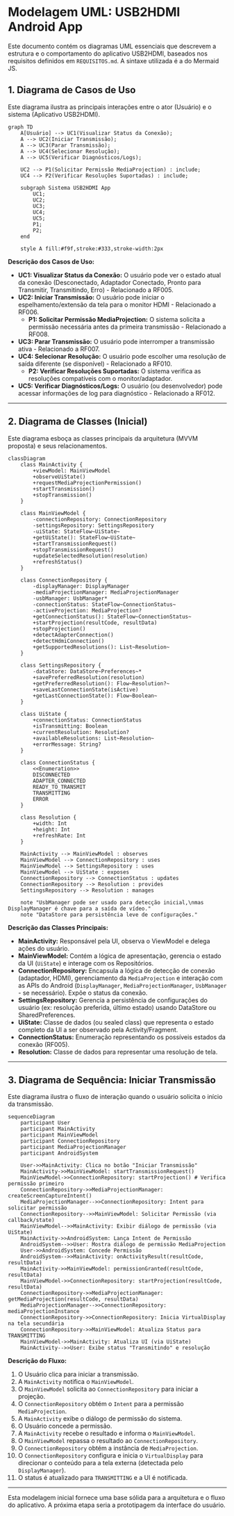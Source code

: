 # Modelagem UML: USB2HDMI Android App

Este documento contém os diagramas UML essenciais que descrevem a estrutura e o comportamento do aplicativo USB2HDMI, baseados nos requisitos definidos em `REQUISITOS.md`. A sintaxe utilizada é a do Mermaid JS.

## 1. Diagrama de Casos de Uso

Este diagrama ilustra as principais interações entre o ator (Usuário) e o sistema (Aplicativo USB2HDMI).

```mermaid
graph TD
    A[Usuário] --> UC1(Visualizar Status da Conexão);
    A --> UC2(Iniciar Transmissão);
    A --> UC3(Parar Transmissão);
    A --> UC4(Selecionar Resolução);
    A --> UC5(Verificar Diagnósticos/Logs);

    UC2 --> P1(Solicitar Permissão MediaProjection) : include;
    UC4 --> P2(Verificar Resoluções Suportadas) : include;

    subgraph Sistema USB2HDMI App
        UC1;
        UC2;
        UC3;
        UC4;
        UC5;
        P1;
        P2;
    end

    style A fill:#f9f,stroke:#333,stroke-width:2px
```

**Descrição dos Casos de Uso:**

*   **UC1: Visualizar Status da Conexão:** O usuário pode ver o estado atual da conexão (Desconectado, Adaptador Conectado, Pronto para Transmitir, Transmitindo, Erro) - Relacionado a RF005.
*   **UC2: Iniciar Transmissão:** O usuário pode iniciar o espelhamento/extensão da tela para o monitor HDMI - Relacionado a RF006.
    *   **P1: Solicitar Permissão MediaProjection:** O sistema solicita a permissão necessária antes da primeira transmissão - Relacionado a RF008.
*   **UC3: Parar Transmissão:** O usuário pode interromper a transmissão ativa - Relacionado a RF007.
*   **UC4: Selecionar Resolução:** O usuário pode escolher uma resolução de saída diferente (se disponível) - Relacionado a RF010.
    *   **P2: Verificar Resoluções Suportadas:** O sistema verifica as resoluções compatíveis com o monitor/adaptador.
*   **UC5: Verificar Diagnósticos/Logs:** O usuário (ou desenvolvedor) pode acessar informações de log para diagnóstico - Relacionado a RF012.

---

## 2. Diagrama de Classes (Inicial)

Este diagrama esboça as classes principais da arquitetura (MVVM proposta) e seus relacionamentos.

```mermaid
classDiagram
    class MainActivity {
        +viewModel: MainViewModel
        +observeUiState()
        +requestMediaProjectionPermission()
        +startTransmission()
        +stopTransmission()
    }

    class MainViewModel {
        -connectionRepository: ConnectionRepository
        -settingsRepository: SettingsRepository
        -uiState: StateFlow~UiState~
        +getUiState(): StateFlow~UiState~
        +startTransmissionRequest()
        +stopTransmissionRequest()
        +updateSelectedResolution(resolution)
        +refreshStatus()
    }

    class ConnectionRepository {
        -displayManager: DisplayManager
        -mediaProjectionManager: MediaProjectionManager
        -usbManager: UsbManager*
        -connectionStatus: StateFlow~ConnectionStatus~
        -activeProjection: MediaProjection?
        +getConnectionStatus(): StateFlow~ConnectionStatus~
        +startProjection(resultCode, resultData)
        +stopProjection()
        +detectAdapterConnection()
        +detectHdmiConnection()
        +getSupportedResolutions(): List~Resolution~
    }

    class SettingsRepository {
        -dataStore: DataStore~Preferences~*
        +savePreferredResolution(resolution)
        +getPreferredResolution(): Flow~Resolution?~
        +saveLastConnectionState(isActive)
        +getLastConnectionState(): Flow~Boolean~
    }

    class UiState {
        +connectionStatus: ConnectionStatus
        +isTransmitting: Boolean
        +currentResolution: Resolution?
        +availableResolutions: List~Resolution~
        +errorMessage: String?
    }

    class ConnectionStatus {
        <<Enumeration>>
        DISCONNECTED
        ADAPTER_CONNECTED
        READY_TO_TRANSMIT
        TRANSMITTING
        ERROR
    }

    class Resolution {
        +width: Int
        +height: Int
        +refreshRate: Int
    }

    MainActivity --> MainViewModel : observes
    MainViewModel --> ConnectionRepository : uses
    MainViewModel --> SettingsRepository : uses
    MainViewModel --> UiState : exposes
    ConnectionRepository --> ConnectionStatus : updates
    ConnectionRepository --> Resolution : provides
    SettingsRepository --> Resolution : manages

    note "UsbManager pode ser usado para detecção inicial,\nmas DisplayManager é chave para a saída de vídeo."
    note "DataStore para persistência leve de configurações."
```

**Descrição das Classes Principais:**

*   **MainActivity:** Responsável pela UI, observa o ViewModel e delega ações do usuário.
*   **MainViewModel:** Contém a lógica de apresentação, gerencia o estado da UI (`UiState`) e interage com os Repositórios.
*   **ConnectionRepository:** Encapsula a lógica de detecção de conexão (adaptador, HDMI), gerenciamento da `MediaProjection` e interação com as APIs do Android (`DisplayManager`, `MediaProjectionManager`, `UsbManager` - se necessário). Expõe o status da conexão.
*   **SettingsRepository:** Gerencia a persistência de configurações do usuário (ex: resolução preferida, último estado) usando DataStore ou SharedPreferences.
*   **UiState:** Classe de dados (ou sealed class) que representa o estado completo da UI a ser observado pela Activity/Fragment.
*   **ConnectionStatus:** Enumeração representando os possíveis estados da conexão (RF005).
*   **Resolution:** Classe de dados para representar uma resolução de tela.

---

## 3. Diagrama de Sequência: Iniciar Transmissão

Este diagrama ilustra o fluxo de interação quando o usuário solicita o início da transmissão.

```mermaid
sequenceDiagram
    participant User
    participant MainActivity
    participant MainViewModel
    participant ConnectionRepository
    participant MediaProjectionManager
    participant AndroidSystem

    User->>MainActivity: Clica no botão "Iniciar Transmissão"
    MainActivity->>MainViewModel: startTransmissionRequest()
    MainViewModel->>ConnectionRepository: startProjection() # Verifica permissão primeiro
    ConnectionRepository->>MediaProjectionManager: createScreenCaptureIntent()
    MediaProjectionManager-->>ConnectionRepository: Intent para solicitar permissão
    ConnectionRepository-->>MainViewModel: Solicitar Permissão (via callback/state)
    MainViewModel-->>MainActivity: Exibir diálogo de permissão (via UiState)
    MainActivity->>AndroidSystem: Lança Intent de Permissão
    AndroidSystem-->>User: Mostra diálogo de permissão MediaProjection
    User->>AndroidSystem: Concede Permissão
    AndroidSystem-->>MainActivity: onActivityResult(resultCode, resultData)
    MainActivity->>MainViewModel: permissionGranted(resultCode, resultData)
    MainViewModel->>ConnectionRepository: startProjection(resultCode, resultData)
    ConnectionRepository->>MediaProjectionManager: getMediaProjection(resultCode, resultData)
    MediaProjectionManager-->>ConnectionRepository: mediaProjectionInstance
    ConnectionRepository->>ConnectionRepository: Inicia VirtualDisplay na tela secundária
    ConnectionRepository->>MainViewModel: Atualiza Status para TRANSMITTING
    MainViewModel->>MainActivity: Atualiza UI (via UiState)
    MainActivity-->>User: Exibe status "Transmitindo" e resolução
```

**Descrição do Fluxo:**

1.  O Usuário clica para iniciar a transmissão.
2.  A `MainActivity` notifica o `MainViewModel`.
3.  O `MainViewModel` solicita ao `ConnectionRepository` para iniciar a projeção.
4.  O `ConnectionRepository` obtém o `Intent` para a permissão `MediaProjection`.
5.  A `MainActivity` exibe o diálogo de permissão do sistema.
6.  O Usuário concede a permissão.
7.  A `MainActivity` recebe o resultado e informa o `MainViewModel`.
8.  O `MainViewModel` repassa o resultado ao `ConnectionRepository`.
9.  O `ConnectionRepository` obtém a instância de `MediaProjection`.
10. O `ConnectionRepository` configura e inicia o `VirtualDisplay` para direcionar o conteúdo para a tela externa (detectada pelo `DisplayManager`).
11. O status é atualizado para `TRANSMITTING` e a UI é notificada.

---

Esta modelagem inicial fornece uma base sólida para a arquitetura e o fluxo do aplicativo. A próxima etapa seria a prototipagem da interface do usuário.